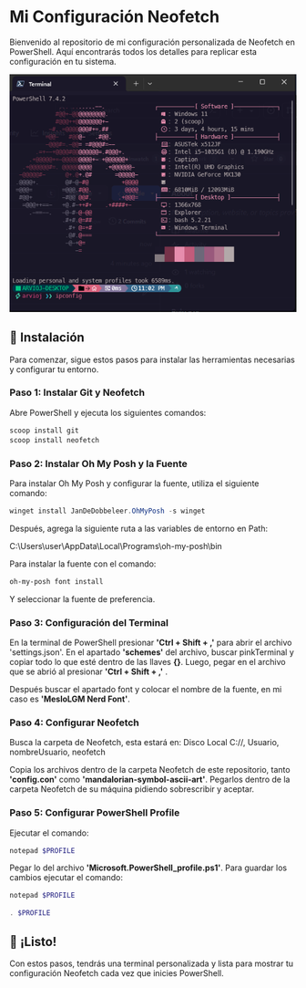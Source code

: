 # Mi Configuración Neofetch

Bienvenido al repositorio de mi configuración personalizada de Neofetch en PowerShell. Aquí encontrarás todos los detalles para replicar esta configuración en tu sistema.

![Imagen preview de mi configuración de Neofetch en PowerShell](https://github.com/ARVIOJ/mi-configuracion-neofetch/blob/main/preview.png)

## 🚀 Instalación

Para comenzar, sigue estos pasos para instalar las herramientas necesarias y configurar tu entorno.

### Paso 1: Instalar Git y Neofetch

Abre PowerShell y ejecuta los siguientes comandos:

```powershell
scoop install git
scoop install neofetch
```

### Paso 2: Instalar Oh My Posh y la Fuente
Para instalar Oh My Posh y configurar la fuente, utiliza el siguiente comando:

```powershell
winget install JanDeDobbeleer.OhMyPosh -s winget
```

Después, agrega la siguiente ruta a las variables de entorno en Path:

C:\Users\user\AppData\Local\Programs\oh-my-posh\bin

Para instalar la fuente con el comando:

```powershell
oh-my-posh font install
```

Y seleccionar la fuente de preferencia.

### Paso 3: Configuración del Terminal

En la terminal de PowerShell presionar **'Ctrl + Shift + ,'** para abrir el archivo 'settings.json'. En el apartado **'schemes'** del archivo, buscar pinkTerminal y copiar todo lo que esté dentro de las llaves **{}**. Luego, pegar en el archivo que se abrió al presionar **'Ctrl + Shift + ,'** .

Después buscar el apartado font y colocar el nombre de la fuente, en mi caso es **'MesloLGM Nerd Font'**.

### Paso 4: Configurar Neofetch

Busca la carpeta de Neofetch, esta estará en:
Disco Local C://, Usuario, nombreUsuario, neofetch

Copia los archivos dentro de la carpeta Neofetch de este repositorio, tanto **'config.con'** como **'mandalorian-symbol-ascii-art'**. Pegarlos dentro de la carpeta Neofetch de su máquina pidiendo sobrescribir y aceptar.

### Paso 5: Configurar PowerShell Profile

Ejecutar el comando:

```powershell
notepad $PROFILE
```

Pegar lo del archivo **'Microsoft.PowerShell_profile.ps1'**. Para guardar los cambios ejecutar el comando:

```powershell
notepad $PROFILE
```

```powershell
. $PROFILE
```

## 🌟 ¡Listo!
Con estos pasos, tendrás una terminal personalizada y lista para mostrar tu configuración Neofetch cada vez que inicies PowerShell.
